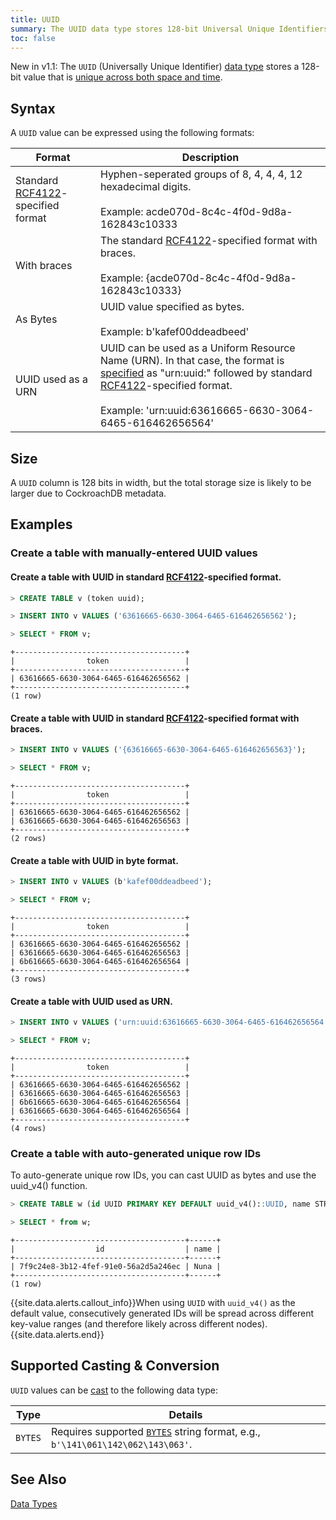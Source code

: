```yaml
---
title: UUID
summary: The UUID data type stores 128-bit Universal Unique Identifiers.
toc: false
---
```


<span class="version-tag">New in v1.1:</span> The `UUID` (Universally Unique Identifier) [data type](data-types.html) stores a 128-bit value that is [unique across both space and time](https://www.ietf.org/rfc/rfc4122.txt). 

<div id="toc"></div>

## Syntax
A `UUID` value can be expressed using the following formats:

Format | Description 
-------|-------------
Standard [RCF4122](http://www.ietf.org/rfc/rfc4122.txt)-specified format | Hyphen-seperated groups of 8, 4, 4, 4, 12 hexadecimal digits.<br><br> Example: acde070d-8c4c-4f0d-9d8a-162843c10333
With braces | The standard [RCF4122](http://www.ietf.org/rfc/rfc4122.txt)-specified format with braces.<br><br>Example: {acde070d-8c4c-4f0d-9d8a-162843c10333}
As Bytes | UUID value specified as bytes.<br><br>Example: b'kafef00ddeadbeed'
UUID used as a URN | UUID can be used as a Uniform Resource Name (URN). In that case, the format is [specified](https://www.ietf.org/rfc/rfc2141.txt) as "urn:uuid:" followed by standard [RCF4122](http://www.ietf.org/rfc/rfc4122.txt)-specified format.<br><br>Example: 'urn:uuid:63616665-6630-3064-6465-616462656564'

## Size
A `UUID` column is 128 bits in width, but the total storage size is likely to be larger due to CockroachDB metadata. 

## Examples

### Create a table with manually-entered UUID values

#### Create a table with UUID in standard [RCF4122](http://www.ietf.org/rfc/rfc4122.txt)-specified format.

~~~ sql
> CREATE TABLE v (token uuid);

> INSERT INTO v VALUES ('63616665-6630-3064-6465-616462656562');

> SELECT * FROM v;
~~~

~~~
+--------------------------------------+
|                token                 |
+--------------------------------------+
| 63616665-6630-3064-6465-616462656562 |
+--------------------------------------+
(1 row)
~~~

#### Create a table with UUID in standard [RCF4122](http://www.ietf.org/rfc/rfc4122.txt)-specified format with braces.

~~~ sql
> INSERT INTO v VALUES ('{63616665-6630-3064-6465-616462656563}');

> SELECT * FROM v;
~~~

~~~
+--------------------------------------+
|                token                 |
+--------------------------------------+
| 63616665-6630-3064-6465-616462656562 |
| 63616665-6630-3064-6465-616462656563 |
+--------------------------------------+
(2 rows)
~~~

#### Create a table with UUID in byte format.

~~~ sql
> INSERT INTO v VALUES (b'kafef00ddeadbeed');

> SELECT * FROM v;
~~~

~~~
+--------------------------------------+
|                token                 |
+--------------------------------------+
| 63616665-6630-3064-6465-616462656562 |
| 63616665-6630-3064-6465-616462656563 |
| 6b616665-6630-3064-6465-616462656564 |
+--------------------------------------+
(3 rows)
~~~

#### Create a table with UUID used as URN.

~~~ sql
> INSERT INTO v VALUES ('urn:uuid:63616665-6630-3064-6465-616462656564');

> SELECT * FROM v;
~~~

~~~
+--------------------------------------+
|                token                 |
+--------------------------------------+
| 63616665-6630-3064-6465-616462656562 |
| 63616665-6630-3064-6465-616462656563 |
| 6b616665-6630-3064-6465-616462656564 |
| 63616665-6630-3064-6465-616462656564 |
+--------------------------------------+
(4 rows)
~~~

### Create a table with auto-generated unique row IDs

To auto-generate unique row IDs, you can cast UUID as bytes and use the uuid_v4() function. 

~~~ sql
> CREATE TABLE w (id UUID PRIMARY KEY DEFAULT uuid_v4()::UUID, name STRING);

> SELECT * from w;
~~~

~~~
+--------------------------------------+------+
|                  id                  | name |
+--------------------------------------+------+
| 7f9c24e8-3b12-4fef-91e0-56a2d5a246ec | Nuna |
+--------------------------------------+------+
(1 row)
~~~

{{site.data.alerts.callout_info}}When using <code>UUID</code> with <code>uuid_v4()</code> as the default value, consecutively generated IDs will be spread across different key-value ranges (and therefore likely across different nodes).{{site.data.alerts.end}}

## Supported Casting & Conversion

`UUID` values can be [cast](data-types.html#data-type-conversions-casts) to the following data type:

Type | Details
-----|--------
`BYTES` | Requires supported [`BYTES`](bytes.html) string format, e.g., `b'\141\061\142\062\143\063'`.

## See Also

[Data Types](data-types.html)
